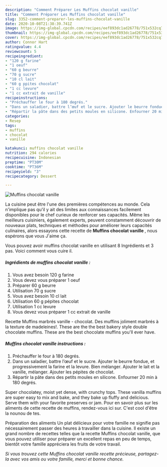 ```yaml
---
description: "Comment Préparer Les Muffins chocolat vanille"
title: "Comment Préparer Les Muffins chocolat vanille"
slug: 3352-comment-preparer-les-muffins-chocolat-vanille
date: 2020-10-08T21:38:39.741Z
image: https://img-global.cpcdn.com/recipes/eef893dc1ad26778/751x532cq70/muffins-chocolat-vanille-photo-principale-de-la-recette.jpg
thumbnail: https://img-global.cpcdn.com/recipes/eef893dc1ad26778/751x532cq70/muffins-chocolat-vanille-photo-principale-de-la-recette.jpg
cover: https://img-global.cpcdn.com/recipes/eef893dc1ad26778/751x532cq70/muffins-chocolat-vanille-photo-principale-de-la-recette.jpg
author: Connor Hart
ratingvalue: 4.4
reviewcount: 5
recipeingredient:
- "120 g farine"
- "1 oeuf"
- "60 g beurre"
- "70 g sucre"
- "10 cl lait"
- "60 g ppites chocolat"
- "1 cc levure"
- "1 cc extrait de vanille"
recipeinstructions:
- "Préchauffer le four à 180 degrés."
- "Dans un saladier, battre l’œuf et le sucre. Ajouter le beurre fondue, et progressivement la farine et la levure. Bien mélanger. Ajouter le lait et la vanille, mélanger. Ajouter les pépites de chocolat."
- "Répartir la pâte dans des petits moules en silicone. Enfourner 20 min à 180 degrés."
categories:
- Resep
tags:
- muffins
- chocolat
- vanille

katakunci: muffins chocolat vanille 
nutrition: 294 calories
recipecuisine: Indonesian
preptime: "PT30M"
cooktime: "PT36M"
recipeyield: "3"
recipecategory: Dessert

---
```



![Muffins chocolat vanille](https://img-global.cpcdn.com/recipes/eef893dc1ad26778/751x532cq70/muffins-chocolat-vanille-photo-principale-de-la-recette.jpg)

La cuisine peut être l'une des premières compétences au monde. Cela n'implique pas qu'il y ait des limites aux connaissances facilement disponibles pour le chef curieux de renforcer ses capacités. Même les meilleurs cuisiniers, également experts, peuvent constamment découvrir de nouveaux plats, techniques et méthodes pour améliorer leurs capacités culinaires, alors essayons cette recette de <strong> Muffins chocolat vanille </strong>, nous espérons que vous J'aime ça.

<!--inarticleads1-->

Vous pouvez avoir muffins chocolat vanille en utilisant 8 Ingrédients et 3 pas. Voici comment vous cuire il.

##### Ingrédients de muffins chocolat vanille :

1. Vous avez besoin 120 g farine
1. Vous devez vous préparer 1 oeuf
1. Préparer 60 g beurre
1. Utilisation 70 g sucre
1. Vous avez besoin 10 cl lait
1. Utilisation 60 g pépites chocolat
1. Utilisation 1 cc levure
1. Vous devez vous préparer 1 cc extrait de vanille


Recette Muffins marbrés vanille - chocolat. Des muffins joliment marbrés à la texture de madeleines!. These are the the best bakery style double chocolate muffins. These are the best chocolate muffins you&#39;ll ever have. 

<!--inarticleads2-->

##### Muffins chocolat vanille instructions :

1. Préchauffer le four à 180 degrés.
1. Dans un saladier, battre l’œuf et le sucre. Ajouter le beurre fondue, et progressivement la farine et la levure. Bien mélanger. Ajouter le lait et la vanille, mélanger. Ajouter les pépites de chocolat.
1. Répartir la pâte dans des petits moules en silicone. Enfourner 20 min à 180 degrés.


Super chocolatey, moist yet dense, with crunchy tops. These vanilla muffins are super easy to mix and bake, and they bake up fluffy and delicious. Serve them with your favorite preserves or jam. Pour en savoir plus sur les aliments de cette recette de muffins, rendez-vous ici sur. C&#39;est cool d&#39;être la nounou de tes. 

<!--inarticleads1-->

<p>
Préparation des aliments Un plat délicieux pour votre famille ne signifie pas nécessairement passer des heures à travailler dans la cuisine. Il existe un grand nombre de recettes telles que la recette Muffins chocolat vanille, que vous pouvez utiliser pour préparer un excellent repas en peu de temps, bientôt votre famille appréciera les fruits de votre travail.
</p>

<p>
<i>Si vous trouvez cette Muffins chocolat vanille recette précieuse, partagez-la avec vos amis ou votre famille, merci et bonne chance.</i>
</p>
